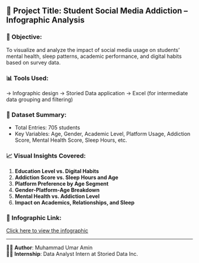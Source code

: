 ## 📌 Project Title: Student Social Media Addiction – Infographic Analysis

### 🎯 Objective:
To visualize and analyze the impact of social media usage on students’ mental health, sleep patterns, academic performance, and digital habits based on survey data.

### 📊 Tools Used:
-> Infographic design
-> Storied Data application
-> Excel (for intermediate data grouping and filtering)

### 📂 Dataset Summary:
- Total Entries: 705 students
- Key Variables: Age, Gender, Academic Level, Platform Usage, Addiction Score, Mental Health Score, Sleep Hours, etc.

### 📈 Visual Insights Covered:
1. **Education Level vs. Digital Habits**  
2. **Addiction Score vs. Sleep Hours and Age**  
3. **Platform Preference by Age Segment**  
4. **Gender-Platform-Age Breakdown**  
5. **Mental Health vs. Addiction Level**  
6. **Impact on Academics, Relationships, and Sleep**

### 📎 Infographic Link:
[Click here to view the infographic](http://localhost:57142/temp/workspace_-003a989f.html)

---

👨‍💻 **Author**: Muhammad Umar Amin  
🕵️‍♂️ **Internship**: Data Analyst Intern at Storied Data Inc.  
